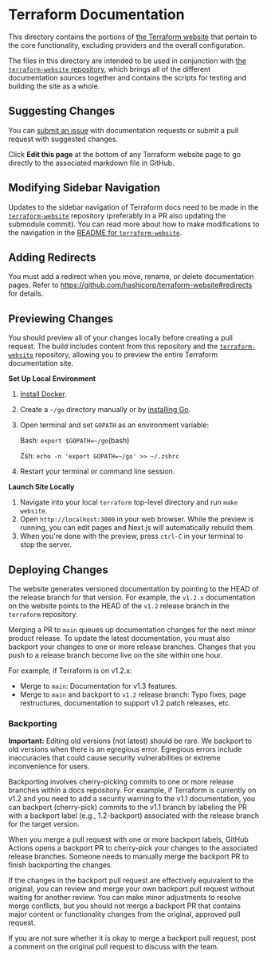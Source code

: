 # Terraform Documentation

This directory contains the portions of [the Terraform website](https://www.terraform.io/) that pertain to the core functionality, excluding providers and the overall configuration.

The files in this directory are intended to be used in conjunction with
[the `terraform-website` repository](https://github.com/hashicorp/terraform-website), which brings all of the
different documentation sources together and contains the scripts for testing and building the site as
a whole.

## Suggesting Changes

You can [submit an issue](https://github.com/hashicorp/terraform/issues/new/choose) with documentation requests or submit a pull request with suggested changes.

Click **Edit this page** at the bottom of any Terraform website page to go directly to the associated markdown file in GitHub.

## Modifying Sidebar Navigation

Updates to the sidebar navigation of Terraform docs need to be made in the [`terraform-website`](https://github.com/hashicorp/terraform-website/) repository (preferably in a PR also updating the submodule commit). You can read more about how to make modifications to the navigation in the [README for `terraform-website`](https://github.com/hashicorp/terraform-website#editing-navigation-sidebars).

## Adding Redirects

You must add a redirect when you move, rename, or delete documentation pages. Refer to https://github.com/hashicorp/terraform-website#redirects for details.

## Previewing Changes

You should preview all of your changes locally before creating a pull request. The build includes content from this repository and the [`terraform-website`](https://github.com/hashicorp/terraform-website/) repository, allowing you to preview the entire Terraform documentation site.

**Set Up Local Environment**

1. [Install Docker](https://docs.docker.com/get-docker/).
2. Create a `~/go` directory manually or by [installing Go](https://golang.org/doc/install).
3. Open terminal and set `GOPATH` as an environment variable:

   Bash: `export $GOPATH=~/go`(bash)

   Zsh: `echo -n 'export GOPATH=~/go' >> ~/.zshrc`

4. Restart your terminal or command line session.

**Launch Site Locally**

1. Navigate into your local `terraform` top-level directory and run `make website`.
1. Open `http://localhost:3000` in your web browser. While the preview is running, you can edit pages and Next.js will automatically rebuild them.
1. When you're done with the preview, press `ctrl-C` in your terminal to stop the server.


## Deploying Changes
The website generates versioned documentation by pointing to the HEAD of the release branch for that version. For example, the `v1.2.x` documentation on the website points to the HEAD of the `v1.2` release branch in the `terraform` repository. 

Merging a PR to `main` queues up documentation changes for the next minor product release. To update the latest documentation, you must also backport your changes to one or more release branches. Changes that you push to a release branch become live on the site within one hour.

For example, if Terraform is on v1.2.x:
- Merge to `main`: Documentation for v1.3 features.
- Merge to `main` and backport to `v1.2` release branch: Typo fixes, page restructures, documentation to support v1.2 patch releases, etc.

### Backporting

**Important:** Editing old versions (not latest) should be rare. We backport to old versions when there is an egregious error. Egregious errors include inaccuracies that could cause security vulnerabilities or extreme inconvenience for users. 

Backporting involves cherry-picking commits to one or more release branches within a docs repository. For example, if Terraform is currently on v1.2 and you need to add a security warning to the v1.1 documentation, you can backport (cherry-pick) commits to the v1.1 branch by labeling the PR with a backport label (e.g., 1.2-backport) associated with the release branch for the target version. 

When you merge a pull request with one or more backport labels, GitHub Actions opens a backport PR to cherry-pick your changes to the associated release branches. Someone needs to manually merge the backport PR to finish backporting the changes.  

If the changes in the backport pull request are effectively equivalent to the original, you can review and merge your own backport pull request without waiting for another review. You can make minor adjustments to resolve merge conflicts, but you should not merge a backport PR that contains major content or functionality changes from the original, approved pull request.

If you are not sure whether it is okay to merge a backport pull request, post a comment on the original pull request to discuss with the team.
